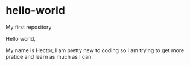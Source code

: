 # hello-world
My first repository

Hello world,

My name is Hector, I am pretty new to coding so i am trying to get more pratice and learn as much as I can.
